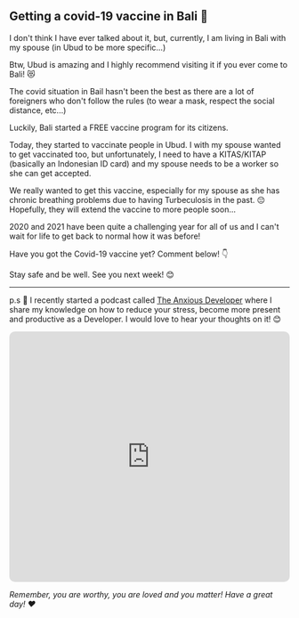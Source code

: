 ## Getting a covid-19 vaccine in Bali 💉

I don't think I have ever talked about it, but, currently, I am living in Bali with my spouse (in Ubud to be more specific...)

Btw, Ubud is amazing and I highly recommend visiting it if you ever come to Bali! 😻

The covid situation in Bail hasn't been the best as there are a lot of foreigners who don't follow the rules (to wear a mask, respect the social distance, etc...)

Luckily, Bali started a FREE vaccine program for its citizens.

Today, they started to vaccinate people in Ubud. I with my spouse wanted to get vaccinated too, but unfortunately, I need to have a KITAS/KITAP (basically an Indonesian ID card) and my spouse needs to be a worker so she can get accepted.

We really wanted to get this vaccine, especially for my spouse as she has chronic breathing problems due to having Turbeculosis in the past. 😔 Hopefully, they will extend the vaccine to more people soon...

2020 and 2021 have been quite a challenging year for all of us and I can't wait for life to get back to normal how it was before!

Have you got the Covid-19 vaccine yet? Comment below! 👇

Stay safe and be well. See you next week! 😊

---

p.s 🤫 I recently started a podcast called [The Anxious Developer](https://apple.co/39yOnvz) where I share my knowledge on how to reduce your stress, become more present and productive as a Developer. I would love to hear your thoughts on it! 😊

<iframe src="https://embed.podcasts.apple.com/us/podcast/the-anxious-developer/id1538448864?itsct=podcast_box&amp;itscg=30200&amp;theme=light" height="450px" frameborder="0" sandbox="allow-forms allow-popups allow-same-origin allow-scripts allow-top-navigation-by-user-activation" allow="autoplay *; encrypted-media *;" style="width: 100%; overflow: hidden; border-radius: 10px; background: transparent;"></iframe>

*Remember, you are worthy, you are loved and you matter! Have a great day! ❤️*